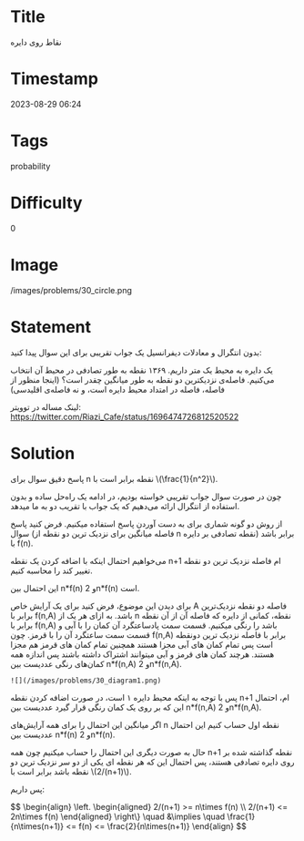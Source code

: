 # Title
نقاط روی دایره
# Timestamp
2023-08-29 06:24
# Tags
probability
# Difficulty
0
# Image
/images/problems/30_circle.png
# Statement
 بدون انتگرال و معادلات دیفرانسیل یک جواب تقریبی برای این سوال پیدا کنید:

یک دایره به محیط یک متر داریم.  ۱۳۶۹ نقطه به طور تصادفی در محیط آن انتخاب می‌کنیم. فاصله‌ی نزدیکترین دو نقطه به طور میانگین چقدر است؟ (اینجا منظور از فاصله، فاصله در امتداد محیط دایره است، و نه فاصله‌ی اقلیدسی)

لینک مساله در توویتر: https://twitter.com/Riazi_Cafe/status/1696474726812520522

# Solution

پاسخ دقیق سوال برای n نقطه برابر است با \\(\frac{1}{n^2}\\).

چون در صورت سوال جواب تقریبی خواسته بودیم، در ادامه یک راه‌حل ساده و بدون استفاده از انتگرال ارائه می‌دهیم که یک جواب با تقریب دو به ما میدهد.

از روش دو گونه شماری برای به دست آوردن پاسخ استفاده میکنیم. فرض کنید پاسخ سوال (فاصله میانگین برای نزدیک ترین دو نقطه از n نقطه تصادفی بر دایره) برابر باشد با f(n).

می‌خواهیم احتمال اینکه با اضافه کردن یک نقطه n+1 ام فاصله نزدیک ترین دو نقطه تغییر کند را محاسبه کنیم.

این احتمال بین n\*f(n) و 2n\*f(n) است. 

برای دیدن این موضوع، فرض کنید برای یک آرایش خاص A فاصله دو نقطه نزدیک‌ترین برابر با f(n,A) باشد.
 به ازای هر یک از n نقطه، کمانی از دایره که فاصله آن از آن نقطه برابر با f(n,A) باشد را رنگی میکنیم.
قسمت سمت پادساعتگرد آن کمان را با آبی و قسمت سمت ساعتگرد آن را با قرمز.
چون f(n,A) برابر با فاصله نزدیک ترین دو‌نقطه است پس تمام کمان های آبی مجزا هستند
همچنین تمام کمان های قرمز هم مجزا هستند.
هرچند کمان های قرمز و آبی میتوانند اشتراک داشته باشند
پس اندازه همه کمان‌های رنگی عددیست بین
n\*f(n,A)
و
2n\*f(n,A).

    ![](/images/problems/30_diagram1.png)

پس با توجه به اینکه محیط دایره ۱ است، در صورت اضافه کردن نقطه n+1 ام، احتمال این که بر روی یک کمان رنگی قرار گیرد عددیست بین
n\*f(n,A)
و
2n\*f(n,A).

اگر میانگین این احتمال را برای همه آرایش‌های n نقطه اول حساب کنیم این احتمال عددیست بین
n\*f(n)
و 2n\*f(n).

حال به صورت دیگری این احتمال را حساب میکنیم
چون همه n+1 نقطه گذاشته شده بر روی دایره تصادفی هستند، پس‌ احتمال این که هر نقطه ای یکی از دو سر نزدیک ترین دو نقطه باشد برابر است با
\\(2/(n+1)\\).

پس داریم:

$$
\begin{align}
\left.
\begin{aligned}
 2/(n+1) >= n\times f(n) \\\\
 2/(n+1) <= 2n\times f(n)
\end{aligned}
\right\\}
\quad &\implies \quad
\frac{1}{n\times(n+1)} <= f(n) <= \frac{2}{n\times(n+1)}
\end{align}
$$